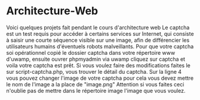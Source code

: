 # Architecture-Web
Voici quelques projets fait pendant le cours d'architecture web
Le captcha est un test requis pour accéder à certains services sur Internet, qui consiste à saisir une courte séquence visible sur une image, afin de différencier les utilisateurs humains d'éventuels robots malveillants.
Pour que votre captcha soi opérationnel copié le dossier captcha dans votre répertoire www d'uwamp, ensuite ouvrer phpmyadmin via uwamp cliquez sur captcha et voila votre captcha est prêt.
Si vous voulez faire des modifications faites le sur script-captcha.php, vous trouver le détail du captcha.
Sur la ligne 4 vous pouvez changer l'image de votre captcha pour cela vous devez mettre le nom de l'image a la place de "image.png" Attention si vous faites ceci n'oublie pas de mettre dans le répertoire image l'image que vous voulez.

